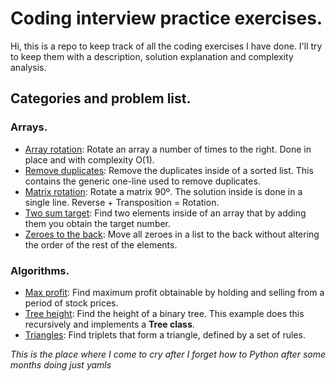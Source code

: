 # Coding interview practice exercises.

Hi, this is a repo to keep track of all the coding exercises I have done. I'll try to keep them with a description, solution explanation and complexity analysis.

## Categories and problem list.

### Arrays.

- [Array rotation](arrays/array-rotation.py): Rotate an array a number of times to the right. Done in place and with complexity O(1).
- [Remove duplicates](arrays/remove-duplicates.py): Remove the duplicates inside of a sorted list. This contains the generic one-line used to remove duplicates.
- [Matrix rotation](arrays/rotate-matrix.py): Rotate a matrix 90º. The solution inside is done in a single line. Reverse + Transposition = Rotation.
- [Two sum target](arrays/two-sum-target.py): Find two elements inside of an array that by adding them you obtain the target number.
- [Zeroes to the back](arrays/zero-to-back.py): Move all zeroes in a list to the back without altering the order of the rest of the elements.

### Algorithms.

- [Max profit](algorithms/max-profit.py): Find maximum profit obtainable by holding and selling from a period of stock prices.
- [Tree height](algorithms/tree-height-recursive.py): Find the height of a binary tree. This example does this recursively and implements a **Tree class**.
- [Triangles](algorithms/triangles.py): Find triplets that form a triangle, defined by a set of rules.

_This is the place where I come to cry after I forget how to Python after some months doing just yamls_
